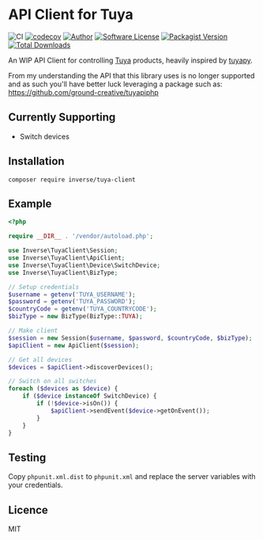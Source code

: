 # API Client for Tuya

![CI](https://github.com/inverse/tuya-client-php/workflows/CI/badge.svg)
[![codecov](https://codecov.io/gh/inverse/tuya-client-php/branch/master/graph/badge.svg?token=QRAPALSCXJ)](https://codecov.io/gh/inverse/tuya-client-php)
[![Author](https://img.shields.io/badge/author-@inverse-blue.svg?style=flat-square)](https://github.com/inverse)
[![Software License](https://img.shields.io/badge/license-MIT-brightgreen.svg?style=flat-square)](LICENSE)
[![Packagist Version](https://img.shields.io/packagist/v/inverse/tuya-client.svg?style=flat-square)](https://packagist.org/packages/inverse/tuya-client)
[![Total Downloads](https://img.shields.io/packagist/dt/inverse/tuya-client.svg?style=flat-square)](https://packagist.org/packages/inverse/tuya-client)

An WIP API Client for controlling [Tuya][1] products, heavily inspired by [tuyapy][0].

From my understanding the API that this library uses is no longer supported and as such you'll have better luck leveraging a package such as: https://github.com/ground-creative/tuyapiphp

## Currently Supporting

- Switch devices

## Installation

```
composer require inverse/tuya-client
```

## Example

```php
<?php

require __DIR__ . '/vendor/autoload.php';

use Inverse\TuyaClient\Session;
use Inverse\TuyaClient\ApiClient;
use Inverse\TuyaClient\Device\SwitchDevice;
use Inverse\TuyaClient\BizType;

// Setup credentials
$username = getenv('TUYA_USERNAME');
$password = getenv('TUYA_PASSWORD');
$countryCode = getenv('TUYA_COUNTRYCODE');
$bizType = new BizType(BizType::TUYA);

// Make client
$session = new Session($username, $password, $countryCode, $bizType);
$apiClient = new ApiClient($session);

// Get all devices
$devices = $apiClient->discoverDevices();

// Switch on all switches
foreach ($devices as $device) {
    if ($device instanceOf SwitchDevice) {
        if (!$device->isOn()) {
            $apiClient->sendEvent($device->getOnEvent());
        }
    }
}
```

## Testing

Copy `phpunit.xml.dist` to `phpunit.xml` and replace the server variables with your credentials.

## Licence

MIT

[0]: https://pypi.org/project/tuyapy
[1]: https://www.tuya.com/

